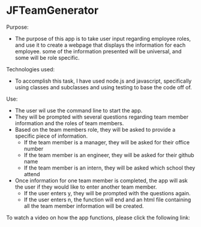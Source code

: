 # JFTeamGenerator

Purpose: 
  - The purpose of this app is to take user input regarding employee roles, and use it to create a webpage that displays the information for each employee. some of the information presented will be universal, and some will be role specific. 

Technologies used:
  - To  accomplish this task, I have used node.js and javascript, specifically using classes and subclasses and using testing to base the code off of. 
    
 Use: 
  - The user wil use the command line to start the app. 
  - They will be prompted with several questions regarding team member information and the roles of team members.
  - Based on the team members role, they will be asked to provide a specific piece of information. 
      - If the team member is a manager, they will be asked for their office number
      - If the team member is an engineer, they will be asked for their github name
      - If the team member is an intern, they will be asked which school they attend
  - Once information for one team member is completed, the app will ask the user if they would like to enter another team member.
      - If the user enters y, they will be prompted with the questions again.
      - If the user enters n, the function will end and an html file containing all the team member information will be created.
     
To watch a video on how the app functions, please click the following link: 
